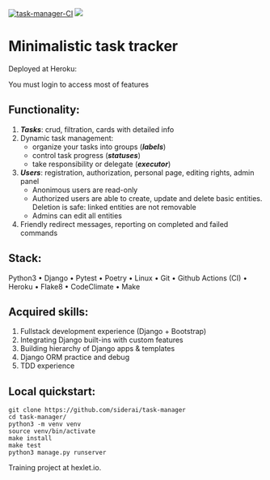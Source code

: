 [![task-manager-CI](https://github.com/siderai/task-manager/actions/workflows/task-manager-CI.yml/badge.svg)](https://github.com/siderai/task-manager/actions/workflows/task-manager-CI.yml)
<a href="https://codeclimate.com/github/siderai/task-manager/test_coverage"><img src="https://api.codeclimate.com/v1/badges/777d2c6fdc6f40625215/test_coverage" /></a>

# Minimalistic task tracker

Deployed at Heroku: 

You must login to access most of features

## Functionality:

1. ***Tasks***: crud, filtration, cards with detailed info
2. Dynamic task management: 
      - organize your tasks into groups (***labels***) 
      - control task progress (***statuses***)
      - take responsibility or delegate (***executor***)
3. ***Users***: registration, authorization, personal page, editing rights, admin panel
      - Anonimous users are read-only
      - Authorized users are able to create, update and delete basic entities. Deletion is safe: linked entities are not removable
      - Admins can edit all entities
4. Friendly redirect messages, reporting on completed and failed commands



## Stack:

Python3
• Django
• Pytest
• Poetry
• Linux
• Git
• Github Actions (CI)
• Heroku
• Flake8
• CodeClimate
• Make

## Acquired skills: 
1. Fullstack development experience (Django + Bootstrap)
2. Integrating Django built-ins with custom features
3. Building hierarсhy of Django apps & templates
4. Django ORM practice and debug
5. TDD experience


## Local quickstart:

``` 
git clone https://github.com/siderai/task-manager
cd task-manager/
python3 -m venv venv
source venv/bin/activate
make install
make test
python3 manage.py runserver
```

Training project at hexlet.io.


